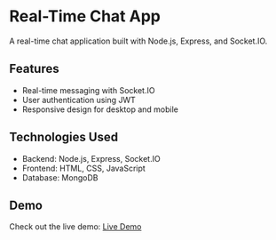 # Real-Time Chat App

A real-time chat application built with Node.js, Express, and Socket.IO.

## Features
- Real-time messaging with Socket.IO
- User authentication using JWT
- Responsive design for desktop and mobile

## Technologies Used
- Backend: Node.js, Express, Socket.IO
- Frontend: HTML, CSS, JavaScript
- Database: MongoDB

## Demo
Check out the live demo: [Live Demo](https://chattyappy.fly.dev/)
